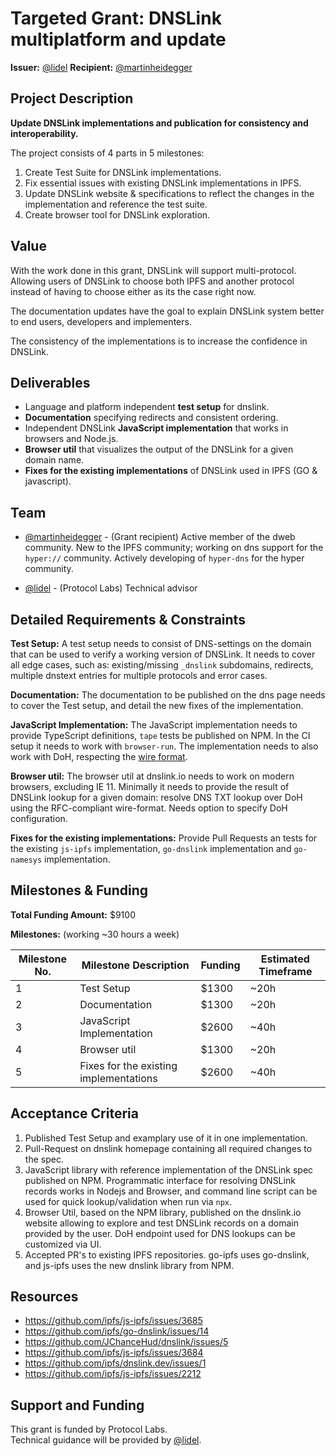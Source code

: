 # Targeted Grant: DNSLink multiplatform and update

**Issuer:** [@lidel][]
**Recipient:** [@martinheidegger][]

## Project Description

**Update DNSLink implementations and publication for consistency and interoperability.**

The project consists of 4 parts in 5 milestones:

1. Create Test Suite for DNSLink implementations.
2. Fix essential issues with existing DNSLink implementations in IPFS.
3. Update DNSLink website & specifications to reflect the changes in the implementation and reference the test suite.
4. Create browser tool for DNSLink exploration.

## Value

With the work done in this grant, DNSLink will support multi-protocol. Allowing users of DNSLink to choose both IPFS and another protocol instead of having to choose either as its the case right now.

The documentation updates have the goal to explain DNSLink system better to end users, developers and implementers.

The consistency of the implementations is to increase the confidence in DNSLink.

## Deliverables

- Language and platform independent **test setup** for dnslink.
- **Documentation** specifying redirects and consistent ordering.
- Independent DNSLink **JavaScript implementation** that works in browsers and Node.js.
- **Browser util** that visualizes the output of the DNSLink for a given domain name.
- **Fixes for the existing implementations** of DNSLink used in IPFS (GO & javascript).

## Team

- [@martinheidegger][] - (Grant recipient) Active member of the dweb community.
   New to the IPFS community; working on dns support for the `hyper://` community. Actively developing of `hyper-dns` for the hyper community.

- [@lidel][] - (Protocol Labs) Technical advisor

## Detailed Requirements & Constraints

**Test Setup:** A test setup needs to consist of DNS-settings on the domain that can be used to verify a working version of DNSLink. It needs to cover all edge cases, such as: existing/missing `_dnslink` subdomains, redirects, multiple dnstext entries for multiple protocols and error cases.

**Documentation:** The documentation to be published on the dns page needs to cover the Test setup, and detail the new fixes of the implementation.

**JavaScript Implementation:** The JavaScript implementation needs to provide TypeScript definitions, `tape` tests be published on NPM. In the CI setup it needs to work with `browser-run`. The implementation needs to also work with DoH, respecting the [wire format](https://developers.cloudflare.com/1.1.1.1/dns-over-https/wireformat).

**Browser util:** The browser util at dnslink.io needs to work on modern browsers, excluding IE 11. Minimally it needs to provide the result of DNSLink lookup for a given domain: resolve DNS TXT lookup over DoH using the RFC-compliant wire-format. Needs option to specify DoH configuration.

**Fixes for the existing implementations:** Provide Pull Requests an tests for the existing `js-ipfs` implementation, `go-dnslink` implementation and `go-namesys` implementation.

## Milestones & Funding

**Total Funding Amount:**  $9100 <!-- List the total proposed funding amount (currently in USD, eventually can be a distribution between USD/FIL)-->

**Milestones:** (working ~30 hours a week)<!-- Make sure that the values in the Funding column add up to the Total Funding Amount listed above.-->

| Milestone No. | Milestone Description | Funding | Estimated Timeframe |
| --- | --- | --- | --- |
| 1 | Test Setup | $1300 | ~20h  |
| 2 | Documentation | $1300 | ~20h  |
| 3 | JavaScript Implementation | $2600 | ~40h  |
| 4 | Browser util | $1300 | ~20h |
| 5 | Fixes for the existing implementations | $2600 | ~40h  |

## Acceptance Criteria

<!-- What are the acceptance criteria for each milestone and for the final deliverables? These should be as objective as possible. They will be used to determine whether or not a grantee will receive payment for work completed for a milestone. -->

1. Published Test Setup and examplary use of it in one implementation.
2. Pull-Request on dnslink homepage containing all required changes to the spec.
3. JavaScript library with reference implementation of the DNSLink spec published on NPM. Programmatic interface for resolving DNSLink records works in Nodejs and Browser, and command line script can be used for quick lookup/validation when run via `npx`.
4. Browser Util, based on the NPM library, published on the dnslink.io website allowing to explore and test DNSLink records on a domain provided by the user. DoH endpoint used for DNS lookups can be customized via UI.
6. Accepted PR's to existing IPFS repositories. go-ipfs uses go-dnslink, and js-ipfs uses the new dnslink library from NPM. 

## Resources

<!-- Link any resources that might be helpful for an implementer who is working on this project.-->

- https://github.com/ipfs/js-ipfs/issues/3685
- https://github.com/ipfs/go-dnslink/issues/14
- https://github.com/JChanceHud/dnslink/issues/5
- https://github.com/ipfs/js-ipfs/issues/3684
- https://github.com/ipfs/dnslink.dev/issues/1
- https://github.com/ipfs/js-ipfs/issues/2212

## Support and Funding


This grant is funded by Protocol Labs.  
Technical guidance will be provided by [@lidel][].

[@lidel]: https://github.com/lidel
[@martinheidegger]: https://github.com/martinheidegger
